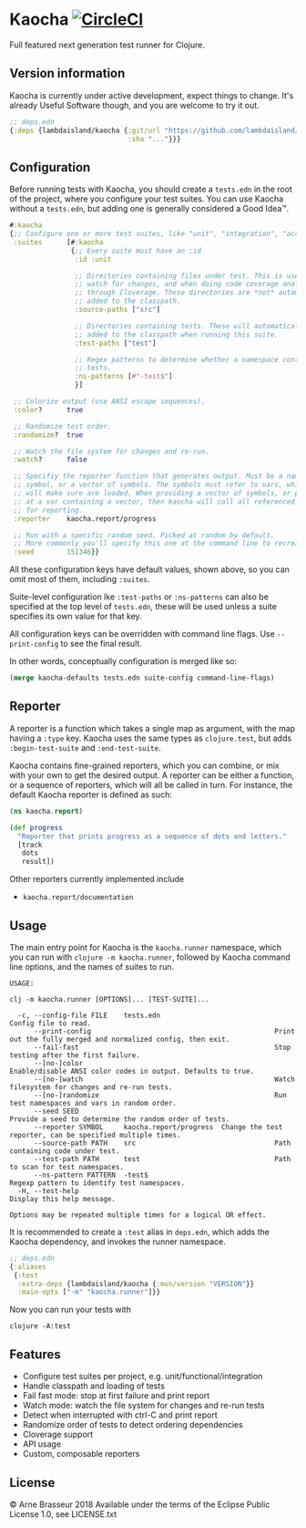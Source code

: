 # Kaocha [![CircleCI](https://circleci.com/gh/lambdaisland/kaocha.svg?style=svg)](https://circleci.com/gh/lambdaisland/kaocha)

Full featured next generation test runner for Clojure.

## Version information

Kaocha is currently under active development, expect things to change. It's already Useful Software though, and you are welcome to try it out.

``` clojure
;; deps.edn
{:deps {lambdaisland/kaocha {:git/url "https://github.com/lambdaisland/kaocha.git"
                             :sha "..."}}}
```

## Configuration

Before running tests with Kaocha, you should create a `tests.edn` in the root of the project, where you configure your test suites. You can use Kaocha without a `tests.edn`, but adding one is generally considered a Good Idea™.

``` clojure
#:kaocha
{;; Configure one or more test suites, like "unit", "integration", "acceptance", etc.
 :suites      [#:kaocha
               {;; Every suite must have an :id
                :id :unit

                ;; Directories containing files under test. This is used to
                ;; watch for changes, and when doing code coverage analysis
                ;; through Cloverage. These directories are *not* automatically
                ;; added to the classpath.
                :source-paths ["src"]

                ;; Directories containing tests. These will automatically be
                ;; added to the classpath when running this suite.
                :test-paths ["test"]

                ;; Regex patterns to determine whether a namespace contains
                ;; tests.
                :ns-patterns [#"-test$"]
                }]

 ;; Colorize output (use ANSI escape sequences).
 :color?      true

 ;; Randomize test order.
 :randomize?  true

 ;; Watch the file system for changes and re-run.
 :watch?      false

 ;; Specifiy the reporter function that generates output. Must be a namespaced
 ;; symbol, or a vector of symbols. The symbols must refer to vars, which Kaocha
 ;; will make sure are loaded. When providing a vector of symbols, or pointing
 ;; at a var containing a vector, then kaocha will call all referenced functions
 ;; for reporting.
 :reporter    kaocha.report/progress

 ;; Run with a specific random seed. Picked at random by default.
 ;; More commonly you'll specify this one at the command line to recreate a failure.
 :seed        151346}}
```

All these configuration keys have default values, shown above, so you can omit most of them, including `:suites`.

Suite-level configuration lke `:test-paths` or `:ns-patterns` can also be specified at the top level of `tests.edn`, these will be used unless a suite specifies its own value for that key.

All configuration keys can be overridden with command line flags. Use `--print-config` to see the final result.

In other words, conceptually configuration is merged like so:

``` clojure
(merge kaocha-defaults tests.edn suite-config command-line-flags)
```

## Reporter

A reporter is a function which takes a single map as argument, with the map having a `:type` key. Kaocha uses the same types as `clojure.test`, but adds `:begin-test-suite` and `:end-test-suite`.

Kaocha contains fine-grained reporters, which you can combine, or mix with your own to get the desired output. A reporter can be either a function, or a sequence of reporters, which will all be called in turn. For instance, the default Kaocha reporter is defined as such:

``` clojure
(ns kaocha.report)

(def progress
  "Reporter that prints progress as a sequence of dots and letters."
  [track
   dots
   result])
```

Other reporters currently implemented include

- `kaocha.report/documentation`

## Usage

The main entry point for Kaocha is the `kaocha.runner` namespace, which you can run with `clojure -m kaocha.runner`, followed by Kaocha command line options, and the names of suites to run.

```
USAGE:

clj -m kaocha.runner [OPTIONS]... [TEST-SUITE]...

  -c, --config-file FILE    tests.edn                            Config file to read.
      --print-config                                             Print out the fully merged and normalized config, then exit.
      --fail-fast                                                Stop testing after the first failure.
      --[no-]color                                               Enable/disable ANSI color codes in output. Defaults to true.
      --[no-]watch                                               Watch filesystem for changes and re-run tests.
      --[no-]randomize                                           Run test namespaces and vars in random order.
      --seed SEED                                                Provide a seed to determine the random order of tests.
      --reporter SYMBOL     kaocha.report/progress  Change the test reporter, can be specified multiple times.
      --source-path PATH    src                                  Path containing code under test.
      --test-path PATH      test                                 Path to scan for test namespaces.
      --ns-pattern PATTERN  -test$                               Regexp pattern to identify test namespaces.
  -H, --test-help                                                Display this help message.

Options may be repeated multiple times for a logical OR effect.
```

It is recommended to create a `:test` alias in `deps.edn`, which adds the Kaocha dependency, and invokes the runner namespace.


``` clojure
;; deps.edn
{:aliases
 {:test
  :extra-deps {lambdaisland/kaocha {:mvn/version "VERSION"}}
  :main-opts ["-m" "kaocha.runner"]}}
```

Now you can run your tests with

``` shell
clojure -A:test
```

## Features

- Configure test suites per project, e.g. unit/functional/integration
- Handle classpath and loading of tests
- Fail fast mode: stop at first failure and print report
- Watch mode: watch the file system for changes and re-run tests
- Detect when interrupted with ctrl-C and print report
- Randomize order of tests to detect ordering dependencies
- Cloverage support
- API usage
- Custom, composable reporters

## License

&copy; Arne Brasseur 2018
Available under the terms of the Eclipse Public License 1.0, see LICENSE.txt
